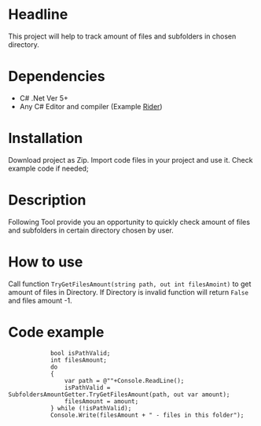 ﻿# Headline
This project will help to track amount of files and subfolders in chosen directory.
# Dependencies
* C# .Net Ver 5+
* Any C# Editor and compiler (Example [Rider](https://www.jetbrains.com/rider/))
# Installation
Download project as Zip. Import code files in your project and use it.
Check example code if needed;
# Description
Following Tool provide you an opportunity to quickly check amount of files and subfolders in certain directory chosen by user.
# How to use
Call function `TryGetFilesAmount(string path, out int filesAmoint)` to get amount of files in Directory. If Directory is invalid function will return `False` and files amount -1.
# Code example
```Console.WriteLine("Input some Directory path!");
            bool isPathValid;
            int filesAmount;
            do
            {
                var path = @""+Console.ReadLine();
                isPathValid = SubfoldersAmountGetter.TryGetFilesAmount(path, out var amount);
                filesAmount = amount;
            } while (!isPathValid);
            Console.Write(filesAmount + " - files in this folder");
```
